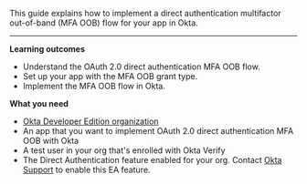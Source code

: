 <ApiLifecycle access="ea" />
<ApiLifecycle access="ie" />

This guide explains how to implement a direct authentication multifactor out-of-band (MFA OOB) flow for your app in Okta.

---

**Learning outcomes**

* Understand the OAuth 2.0 direct authentication MFA OOB flow.
* Set up your app with the MFA OOB grant type.
* Implement the MFA OOB flow in Okta.

**What you need**

* [Okta Developer Edition organization](https://developer.okta.com/signup)
* An app that you want to implement OAuth 2.0 direct authentication MFA OOB with Okta
* A test user in your org that's enrolled with Okta Verify <!-- Need to update this after the entire feature is rolled out and not limited to Okta Verify -->
* The Direct Authentication feature enabled for your org. Contact [Okta Support](mailto:support@okta.com) to enable this EA feature.

<ApiAmProdWarning />

